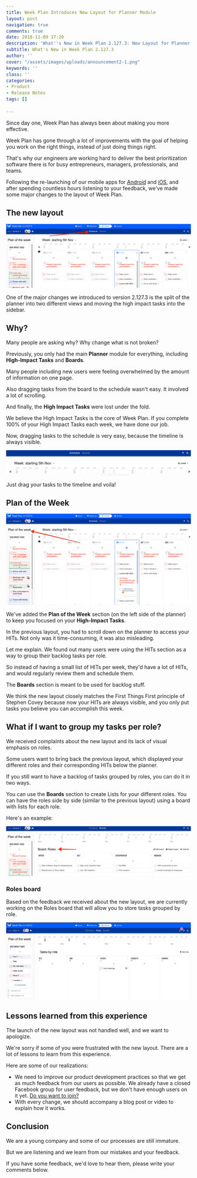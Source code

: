 ```yaml
---
title: Week Plan Introduces New Layout for Planner Module
layout: post
navigation: true
comments: true
date: 2018-11-09 17:20
description: 'What''s New in Week Plan 2.127.3: New Layout for Planner Module'
subtitle: What's New in Week Plan 2.127.3
author: ''
cover: "/assets/images/uploads/announcement2-1.png"
keywords: ''
class: ''
categories:
- Product
- Release Notes
tags: []

---
```

Since day one, Week Plan has always been about making you more effective.

Week Plan has gone through a lot of improvements with the goal of helping you work on the right things, instead of just doing things right.

That's why our engineers are working hard to deliver the best prioritization software there is for busy entrepreneurs, managers, professionals, and teams.

Following the re-launching of our mobile apps for [Android](https://weekplan.net/week-plan-releases-faster-android-app/) and [iOS](https://weekplan.net/introducing-the-new-week-plan-app-for-ios/), and after spending countless hours listening to your feedback, we've made some major changes to the layout of Week Plan.

## The new layout

![](/assets/images/uploads/schedule-section.png)

One of the major changes we introduced to version 2.127.3 is the split of the planner into two different views and moving the high impact tasks into the sidebar.

## Why?

Many people are asking why? Why change what is not broken?

Previously, you only had the main **Planner** module for everything, including **High-Impact Tasks** and **Boards**.

Many people including new users were feeling overwhelmed by the amount of information on one page.

Also dragging tasks from the board to the schedule wasn't easy. It involved a lot of scrolling.

And finally, the **High Impact Tasks** were lost under the fold.

We believe the High Impact Tasks is the core of Week Plan. If you complete 100% of your High Impact Tasks each week, we have done our job.

Now, dragging tasks to the schedule is very easy, because the timeline is always visible.

![](/assets/images/uploads/timeline.png)

Just drag your tasks to the timeline and voila!

## Plan of the Week

![](/assets/images/uploads/plan-of-week.png)

We've added the **Plan of the Week** section (on the left side of the planner) to keep you focused on your **High-Impact Tasks**.

In the previous layout, you had to scroll down on the planner to access your HITs. Not only was it time-consuming, it was also misleading.

Let me explain. We found out many users were using the HITs section as a way to group their backlog tasks per role.

So instead of having a small list of HITs per week, they'd have a lot of HITs, and would regularly review them and schedule them.

The **Boards** section is meant to be used for backlog stuff.

We think the new layout closely matches the First Things First principle of Stephen Covey because now your HITs are always visible, and you only put tasks you believe you can accomplish this week.

## What if I want to group my tasks per role?

We received complaints about the new layout and its lack of visual emphasis on roles.

Some users want to bring back the previous layout, which displayed your different roles and their corresponding HITs below the planner.

If you still want to have a backlog of tasks grouped by roles, you can do it in two ways.

You can use the **Boards** section to create Lists for your different roles. You can have the roles side by side (similar to the previous layout) using a board with lists for each role.

Here's an example:

![](/assets/images/uploads/roles-new.png)

### Roles board

Based on the feedback we received about the new layout, we are currently working on the Roles board that will allow you to store tasks grouped by role.

![](/assets/images/uploads/roles-1.png)

## Lessons learned from this experience

The launch of the new layout was not handled well, and we want to apologize.

We're sorry if some of you were frustrated with the new layout. There are a lot of lessons to learn from this experience.

Here are some of our realizations:

* We need to improve our product development practices so that we get as much feedback from our users as possible. We already have a closed Facebook group for user feedback, but we don't have enough users on it yet. [Do you want to join?](https://www.facebook.com/groups/430163354142822/)
* With every change, we should accompany a blog post or video to explain how it works.

## Conclusion

We are a young company and some of our processes are still immature.

But we are listening and we learn from our mistakes and your feedback.

If you have some feedback, we'd love to hear them, please write your comments below.